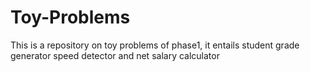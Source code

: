 # Toy-Problems
This is a repository on toy problems of phase1, it entails student grade generator speed detector and net salary calculator
